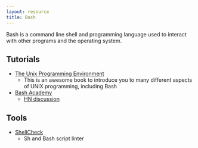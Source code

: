 ```yaml
---
layout: resource
title: Bash
---
```


Bash is a command line shell and programming language used to interact with
other programs and the operating system.

## Tutorials

- [The Unix Programming Environment][unix-prog-env]
  + This is an awesome book to introduce you to many different aspects of
    UNIX programming, including Bash
- [Bash Academy][bash-academy]
  + [HN discussion](https://news.ycombinator.com/item?id=10737639)

[unix-prog-env]: https://en.wikipedia.org/wiki/The_Unix_Programming_Environment
[bash-academy]: https://guide.bash.academy/

## Tools

- [ShellCheck](http://www.shellcheck.net/)
  + Sh and Bash script linter
